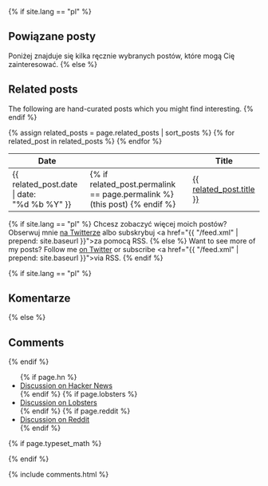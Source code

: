 {% if site.lang == "pl" %}
## Powiązane posty

Poniżej znajduje się kilka ręcznie wybranych postów, które mogą Cię zainteresować.
{% else %}
## Related posts

The following are hand-curated posts which you might find interesting.
{% endif %}

<table class="related-posts">
<thead>
  <tr>
    <th>Date</th>
    <th></th>
    <th>Title</th>
  </tr>
</thead>

<tbody>
{% assign related_posts = page.related_posts | sort_posts %}
{% for related_post in related_posts %}
  <tr>
    <td>{{ related_post.date | date: "%d&nbsp;%b&nbsp;%Y" }}</td>
    <td class="this-post">
      {% if related_post.permalink == page.permalink %}
      (this&nbsp;post)
      {% endif %}
      </td>
    <td><a href="{{ site.base_url }}/{{ related_post.permalink }}">{{ related_post.title }}</a>
    </td>
  </tr>
{% endfor %}
</tbody>
</table>

{% if site.lang == "pl" %}
Chcesz zobaczyć więcej moich postów? Obserwuj mnie <a href="https://twitter.com/arxanas">na Twitterze</a> albo subskrybuj <a href="{{ "/feed.xml" | prepend: site.baseurl }}">za pomocą RSS</a>.
{% else %}
Want to see more of my posts? Follow me <a href="https://twitter.com/arxanas">on Twitter</a> or subscribe <a href="{{ "/feed.xml" | prepend: site.baseurl }}">via RSS</a>.
{% endif %}

{% if site.lang == "pl" %}
## Komentarze
{% else %}
## Comments
{% endif %}

<ul>
{% if page.hn %}
<li><a class="icon-hacker-news" href="{{ page.hn }} ">Discussion on Hacker News</a></li>
{% endif %}
{% if page.lobsters %}
<li><a class="icon-lobsters" href="{{ page.lobsters }} ">Discussion on Lobsters</a></li>
{% endif %}
{% if page.reddit %}
<li><a class="icon-reddit" href="{{ page.reddit }} ">Discussion on Reddit</a></li>
{% endif %}
</ul>

{% if page.typeset_math %}
<link rel="stylesheet" href="{{ "/css/katex.min.css" | prepend: site.baseurl_root }}" />
{% endif %}

<script type="text/javascript" src="{{ "/scripts/github-comment-links.js" | prepend: site.baseurl_root }}"></script>

{% include comments.html %}
